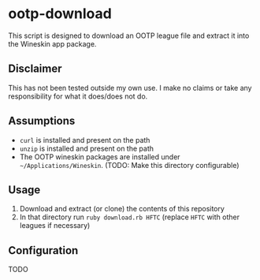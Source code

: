 # ootp-download

This script is designed to download an OOTP league file and extract it into the Wineskin app package.

## Disclaimer

This has not been tested outside my own use. I make no claims or take any responsibility for what it does/does not do.

## Assumptions

  * `curl` is installed and present on the path
  * `unzip` is installed and present on the path
  * The OOTP wineskin packages are installed under `~/Applications/Wineskin`. (TODO: Make this directory configurable)
  
## Usage

  1. Download and extract (or clone) the contents of this repository
  1. In that directory run `ruby download.rb HFTC` (replace `HFTC` with other leagues if necessary)
  
## Configuration

TODO

